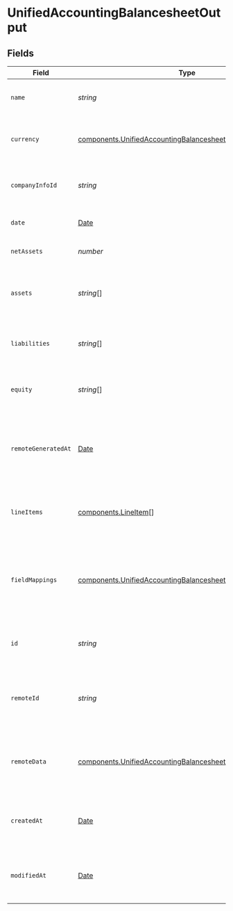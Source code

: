 # UnifiedAccountingBalancesheetOutput


## Fields

| Field                                                                                                                                      | Type                                                                                                                                       | Required                                                                                                                                   | Description                                                                                                                                | Example                                                                                                                                    |
| ------------------------------------------------------------------------------------------------------------------------------------------ | ------------------------------------------------------------------------------------------------------------------------------------------ | ------------------------------------------------------------------------------------------------------------------------------------------ | ------------------------------------------------------------------------------------------------------------------------------------------ | ------------------------------------------------------------------------------------------------------------------------------------------ |
| `name`                                                                                                                                     | *string*                                                                                                                                   | :heavy_minus_sign:                                                                                                                         | The name of the balance sheet                                                                                                              | Q2 2024 Balance Sheet                                                                                                                      |
| `currency`                                                                                                                                 | [components.UnifiedAccountingBalancesheetOutputCurrency](../../models/components/unifiedaccountingbalancesheetoutputcurrency.md)           | :heavy_minus_sign:                                                                                                                         | The currency used in the balance sheet                                                                                                     | USD                                                                                                                                        |
| `companyInfoId`                                                                                                                            | *string*                                                                                                                                   | :heavy_minus_sign:                                                                                                                         | The UUID of the associated company info                                                                                                    | 801f9ede-c698-4e66-a7fc-48d19eebaa4f                                                                                                       |
| `date`                                                                                                                                     | [Date](https://developer.mozilla.org/en-US/docs/Web/JavaScript/Reference/Global_Objects/Date)                                              | :heavy_minus_sign:                                                                                                                         | The date of the balance sheet                                                                                                              | 2024-06-30T23:59:59Z                                                                                                                       |
| `netAssets`                                                                                                                                | *number*                                                                                                                                   | :heavy_minus_sign:                                                                                                                         | The net assets value                                                                                                                       | 1000000                                                                                                                                    |
| `assets`                                                                                                                                   | *string*[]                                                                                                                                 | :heavy_minus_sign:                                                                                                                         | The list of assets                                                                                                                         | [<br/>"Cash",<br/>"Accounts Receivable",<br/>"Inventory"<br/>]                                                                             |
| `liabilities`                                                                                                                              | *string*[]                                                                                                                                 | :heavy_minus_sign:                                                                                                                         | The list of liabilities                                                                                                                    | [<br/>"Accounts Payable",<br/>"Long-term Debt"<br/>]                                                                                       |
| `equity`                                                                                                                                   | *string*[]                                                                                                                                 | :heavy_minus_sign:                                                                                                                         | The list of equity items                                                                                                                   | [<br/>"Common Stock",<br/>"Retained Earnings"<br/>]                                                                                        |
| `remoteGeneratedAt`                                                                                                                        | [Date](https://developer.mozilla.org/en-US/docs/Web/JavaScript/Reference/Global_Objects/Date)                                              | :heavy_minus_sign:                                                                                                                         | The date when the balance sheet was generated in the remote system                                                                         | 2024-07-01T12:00:00Z                                                                                                                       |
| `lineItems`                                                                                                                                | [components.LineItem](../../models/components/lineitem.md)[]                                                                               | :heavy_minus_sign:                                                                                                                         | The report items associated with this balance sheet                                                                                        |                                                                                                                                            |
| `fieldMappings`                                                                                                                            | [components.UnifiedAccountingBalancesheetOutputFieldMappings](../../models/components/unifiedaccountingbalancesheetoutputfieldmappings.md) | :heavy_minus_sign:                                                                                                                         | The custom field mappings of the object between the remote 3rd party & Panora                                                              | {<br/>"custom_field_1": "value1",<br/>"custom_field_2": "value2"<br/>}                                                                     |
| `id`                                                                                                                                       | *string*                                                                                                                                   | :heavy_minus_sign:                                                                                                                         | The UUID of the balance sheet record                                                                                                       | 801f9ede-c698-4e66-a7fc-48d19eebaa4f                                                                                                       |
| `remoteId`                                                                                                                                 | *string*                                                                                                                                   | :heavy_minus_sign:                                                                                                                         | The remote ID of the balance sheet in the context of the 3rd Party                                                                         | balancesheet_1234                                                                                                                          |
| `remoteData`                                                                                                                               | [components.UnifiedAccountingBalancesheetOutputRemoteData](../../models/components/unifiedaccountingbalancesheetoutputremotedata.md)       | :heavy_minus_sign:                                                                                                                         | The remote data of the balance sheet in the context of the 3rd Party                                                                       | {<br/>"raw_data": {<br/>"additional_field": "some value"<br/>}<br/>}                                                                       |
| `createdAt`                                                                                                                                | [Date](https://developer.mozilla.org/en-US/docs/Web/JavaScript/Reference/Global_Objects/Date)                                              | :heavy_minus_sign:                                                                                                                         | The created date of the balance sheet record                                                                                               | 2024-06-15T12:00:00Z                                                                                                                       |
| `modifiedAt`                                                                                                                               | [Date](https://developer.mozilla.org/en-US/docs/Web/JavaScript/Reference/Global_Objects/Date)                                              | :heavy_minus_sign:                                                                                                                         | The last modified date of the balance sheet record                                                                                         | 2024-06-15T12:00:00Z                                                                                                                       |